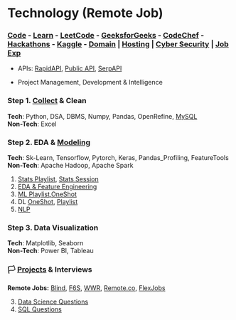 # Technology (Remote Job)

### [Code](https://replit.com/@farhansadidzihan67) - [Learn](https://takeuforward.org) - [LeetCode](https://leetcode.com/u/farhansadidzihan) - [GeeksforGeeks](https://www.geeksforgeeks.org/user/farhansadidzihan67) - [CodeChef](https://www.codechef.com/users/farhanzihan) - [Hackathons](https://devpost.com/farhansadidzihan) -  [Kaggle](https://www.kaggle.com/farhansadidzihan) - [Domain](https://www.exonhost.com) | [Hosting](https://console.firebase.google.com/u/0) | [Cyber Security](https://www.crowdstrike.com) | [Job Exp](https://www.theforage.com/achievements)
- APIs: [RapidAPI](https://rapidapi.com/hub), [Public API](https://publicapis.dev/), [SerpAPI](https://serpapi.com/)

- Project Management, Development & Intelligence

### Step 1. [Collect](https://youtu.be/D_wNQR3LeeM?si=oe2rR-RaOSZ8cVZL) & Clean

**Tech**: Python, DSA, DBMS, Numpy, Pandas, OpenRefine,  [MySQL](https://www.youtube.com/watch?v=us1XyayQ6fU&list=PLZoTAELRMXVNMRWlVf0bDDSxNEn38u9Cl) 
<br>
**Non-Tech**: Excel
  
### Step 2. EDA & [Modeling](https://dbourke.link/mlmap)

**Tech**: Sk-Learn, Tensorflow, Pytorch, Keras, Pandas_Profiling, FeatureTools
<br>
**Non-Tech**: Apache Hadoop, Apache Spark
1. [Stats Playlist](https://www.youtube.com/watch?v=7y3XckjaVOw&list=PLTDARY42LDV6YHSRo669_uDDGmUEmQnDJ), [Stats Session](https://www.youtube.com/watch?v=11unm2hmvOQ&list=PLZoTAELRMXVMgtxAboeAx-D9qbnY94Yay)
2. [EDA & Feature Engineering](https://www.youtube.com/watch?v=bTN-6VPe8c0&list=PLZoTAELRMXVPzj1D0i_6ajJ6gyD22b3jh)
1. [ML Playlist](https://www.youtube.com/watch?v=7uwa9aPbBRU&list=PLTDARY42LDV7WGmlzZtY-w9pemyPrKNUZ0),[OneShot](https://youtu.be/JxgmHe2NyeY?si=K0jwXBA-dJPA54nV)
2. DL [OneShot](https://youtu.be/V7Z2sV00nHI?si=A6Vt5s7oDjrSaAoR), [Playlist](https://www.youtube.com/watch?v=8arGWdq_KL0&list=PLZoTAELRMXVPiyueAqA_eQnsycC_DSBns)
3. [NLP](https://www.youtube.com/watch?v=w3coRFpyddQ&list=PLZoTAELRMXVNNrHSKv36Lr3_156yCo6Nn)

### Step 3. Data Visualization

**Tech**: Matplotlib, Seaborn
<br>
**Non-Tech**: Power BI, Tableau 

### 🏳️ [Projects](https://madewithml.com/courses/mlops/) & Interviews
**Remote Jobs:** [Blind](https://www.teamblind.com/salary), [F6S](https://www.f6s.com), [WWR](https://weworkremotely.com), [Remote.co](https://remote.co/remote-jobs), [FlexJobs](https://flexjobs.com)

3. [Data Science Questions](https://www.mlstack.cafe)
2. [SQL Questions](https://datalemur.com)
